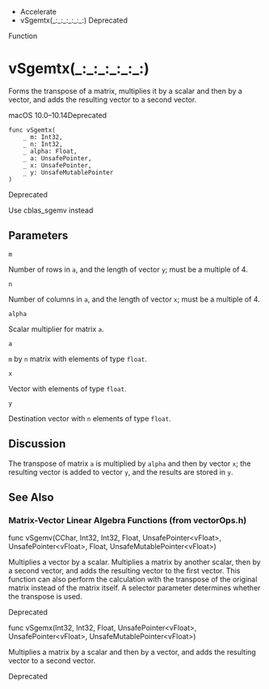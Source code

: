 

- Accelerate
-  vSgemtx(\_:\_:\_:\_:\_:\_:) Deprecated

Function

# vSgemtx(\_:\_:\_:\_:\_:\_:)

Forms the transpose of a matrix, multiplies it by a scalar and then by a vector, and adds the resulting vector to a second vector.

macOS 10.0–10.14Deprecated

``` source
func vSgemtx(
    _ m: Int32,
    _ n: Int32,
    _ alpha: Float,
    _ a: UnsafePointer,
    _ x: UnsafePointer,
    _ y: UnsafeMutablePointer
)
```

Deprecated

Use cblas_sgemv instead

## Parameters 

`m`  

Number of rows in `a`, and the length of vector `y`; must be a multiple of 4.

`n`  

Number of columns in `a`, and the length of vector `x`; must be a multiple of 4.

`alpha`  

Scalar multiplier for matrix `a`.

`a`  

`m` by `n` matrix with elements of type `float`.

`x`  

Vector with elements of type `float`.

`y`  

Destination vector with `n` elements of type `float`.

## Discussion

The transpose of matrix `a` is multiplied by `alpha` and then by vector `x`; the resulting vector is added to vector `y`, and the results are stored in `y`.

## See Also

### Matrix-Vector Linear Algebra Functions (from vectorOps.h)

func vSgemv(CChar, Int32, Int32, Float, UnsafePointer&lt;vFloat>, UnsafePointer&lt;vFloat>, Float, UnsafeMutablePointer&lt;vFloat>)

Multiplies a vector by a scalar. Multiplies a matrix by another scalar, then by a second vector, and adds the resulting vector to the first vector. This function can also perform the calculation with the transpose of the original matrix instead of the matrix itself. A selector parameter determines whether the transpose is used.

Deprecated

func vSgemx(Int32, Int32, Float, UnsafePointer&lt;vFloat>, UnsafePointer&lt;vFloat>, UnsafeMutablePointer&lt;vFloat>)

Multiplies a matrix by a scalar and then by a vector, and adds the resulting vector to a second vector.

Deprecated

